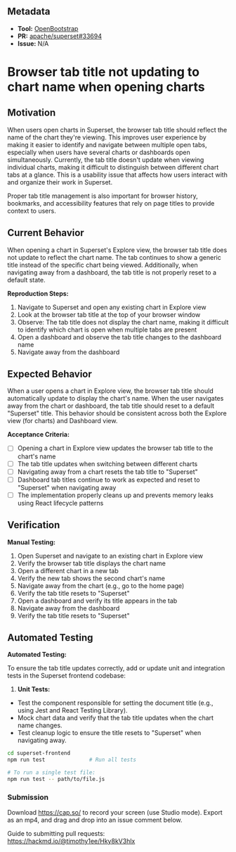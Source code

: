 ## Metadata

- **Tool:** [OpenBootstrap](https://openbootstrap.onrender.com/pr/apache/superset/33694)
- **PR:** [apache/superset#33694](https://github.com/apache/superset/pull/33694)
- **Issue:** N/A

# Browser tab title not updating to chart name when opening charts

## Motivation

When users open charts in Superset, the browser tab title should reflect the name of the chart they're viewing. This improves user experience by making it easier to identify and navigate between multiple open tabs, especially when users have several charts or dashboards open simultaneously. Currently, the tab title doesn't update when viewing individual charts, making it difficult to distinguish between different chart tabs at a glance. This is a usability issue that affects how users interact with and organize their work in Superset.

Proper tab title management is also important for browser history, bookmarks, and accessibility features that rely on page titles to provide context to users.

## Current Behavior

When opening a chart in Superset's Explore view, the browser tab title does not update to reflect the chart name. The tab continues to show a generic title instead of the specific chart being viewed. Additionally, when navigating away from a dashboard, the tab title is not properly reset to a default state.

**Reproduction Steps:**
1. Navigate to Superset and open any existing chart in Explore view
2. Look at the browser tab title at the top of your browser window
3. Observe: The tab title does not display the chart name, making it difficult to identify which chart is open when multiple tabs are present
4. Open a dashboard and observe the tab title changes to the dashboard name
5. Navigate away from the dashboard

## Expected Behavior

When a user opens a chart in Explore view, the browser tab title should automatically update to display the chart's name. When the user navigates away from the chart or dashboard, the tab title should reset to a default "Superset" title. This behavior should be consistent across both the Explore view (for charts) and Dashboard view.

**Acceptance Criteria:**
- [ ] Opening a chart in Explore view updates the browser tab title to the chart's name
- [ ] The tab title updates when switching between different charts
- [ ] Navigating away from a chart resets the tab title to "Superset"
- [ ] Dashboard tab titles continue to work as expected and reset to "Superset" when navigating away
- [ ] The implementation properly cleans up and prevents memory leaks using React lifecycle patterns

## Verification

**Manual Testing:**
1. Open Superset and navigate to an existing chart in Explore view
2. Verify the browser tab title displays the chart name
3. Open a different chart in a new tab
4. Verify the new tab shows the second chart's name
5. Navigate away from the chart (e.g., go to the home page)
6. Verify the tab title resets to "Superset"
7. Open a dashboard and verify its title appears in the tab
8. Navigate away from the dashboard
9. Verify the tab title resets to "Superset"

## Automated Testing
**Automated Testing:**

To ensure the tab title updates correctly, add or update unit and integration tests in the Superset frontend codebase:

1. **Unit Tests:**  
  - Test the component responsible for setting the document title (e.g., using Jest and React Testing Library).
  - Mock chart data and verify that the tab title updates when the chart name changes.
  - Test cleanup logic to ensure the title resets to "Superset" when navigating away.
  ```bash
  cd superset-frontend
  npm run test              # Run all tests

  # To run a single test file:
  npm run test -- path/to/file.js
  ```

### Submission
Download https://cap.so/ to record your screen (use Studio mode). Export as an mp4, and drag and drop into an issue comment below.

Guide to submitting pull requests: https://hackmd.io/@timothy1ee/Hky8kV3hlx